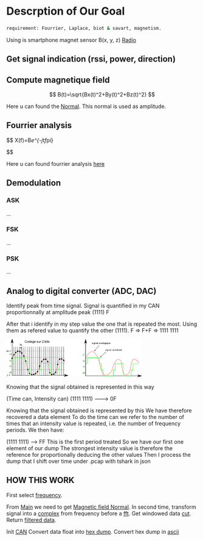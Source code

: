 # Descrption of Our Goal

```bash
requirement: Fourrier, Laplace, biot & savart, magnetism.
 ```

Using is smartphone magnet sensor B(x, y, z) [Radio](https://github.com/Maissacrement/RFSignalToolkit/blob/main/backend/radio.csv)


## Get signal indication (rssi, power, direction)

## Compute magnetique field

$$
    B(t)=\sqrt{Bx(t)^2+By(t)^2+Bz(t)^2}
$$ 
 
Here u can found the [Normal](https://github.com/Maissacrement/RFSignalToolkit/blob/main/backend/core/analyse.py#L91). This normal is used as amplitude.


## Fourrier analysis

$$
    X(f)=B*e^{-j*t*f*pi}
    
$$

Here u can found fourrier analysis [here](https://github.com/Maissacrement/RFSignalToolkit/blob/main/backend/core/analyse.py#L41)


## Demodulation

### ASK

...

### FSK

...

### PSK

...

## Analog to digital converter (ADC, DAC)

Identify peak from time signal. Signal is quantified in my CAN proportionnally at amplitude peak (1111) F

After that i identify in my step value the one that is repeated the most. Using them as refered value to quantify the other (1111). F => F+F => 1111 1111
 
<img 
  src="../backend/asset/codage.png"
  style="height:100px;width:auto;"
/>
 
Knowing that the signal obtained is represented in this way
 
(Time can, Intensity can)
(1111 1111) ---> 0F

Knowing that the signal obtained is represented by this We have therefore recovered a data element
To do the time can we refer to the number of times that an intensity value is repeated, i.e. the number of frequency periods. We then have:
 
(1111 1111) --> FF
This is the first period treated
So we have our first one element of our dump
The strongest intensity value is therefore the reference for proportionally deducing the other values
Then I process the dump that I shift over time under .pcap with tshark in json

## HOW THIS WORK

First select [frequency](https://github.com/Maissacrement/RFSignalToolkit/blob/main/backend/app.py#L168).

From [Main](https://github.com/Maissacrement/RFSignalToolkit/blob/main/backend/core/analyse.py#L135) we need to get [Magnetic field Normal](https://github.com/Maissacrement/RFSignalToolkit/blob/main/backend/core/analyse.py#L91). In second time, transform signal into a  [complex](https://github.com/Maissacrement/RFSignalToolkit/blob/main/backend/core/analyse.py#L136) from frequency before a [fft](https://github.com/Maissacrement/RFSignalToolkit/blob/main/backend/core/analyse.py#L41). Get windowed data [cut](https://github.com/Maissacrement/RFSignalToolkit/blob/main/backend/core/analyse.py#L41).
Return [filtered data](https://github.com/Maissacrement/RFSignalToolkit/blob/main/backend/core/analyse.py#L41).

Init [CAN](https://github.com/Maissacrement/RFSignalToolkit/blob/main/backend/app.py#L170)
Convert data float into [hex dump](https://github.com/Maissacrement/RFSignalToolkit/blob/main/backend/app.py#L171). Convert hex dump in [ascii](https://github.com/Maissacrement/RFSignalToolkit/blob/main/backend/app.py#L175)